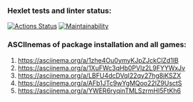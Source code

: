 ### Hexlet tests and linter status:
[![Actions Status](https://github.com/AIGelios/python-project-49/workflows/hexlet-check/badge.svg)](https://github.com/AIGelios/python-project-49/actions)
[![Maintainability](https://api.codeclimate.com/v1/badges/89762316c08d803a8681/maintainability)](https://codeclimate.com/github/AIGelios/python-project-49/maintainability)

### ASCIInemas of package installation and all games:
1) https://asciinema.org/a/1zhe4Ou0ymyKJpZJckClZd1lB
2) https://asciinema.org/a/1XuFWc3qHb0PVlz2L9FYYWxJv
3) https://asciinema.org/a/LBFU4dcDVqI22qy27hg8jKSZX
4) https://asciinema.org/a/AFb1JTc9wYgMQoo22lZ9UsctS
5) https://asciinema.org/a/YWER6ryqinTMLSzrmHI5FtKh6
